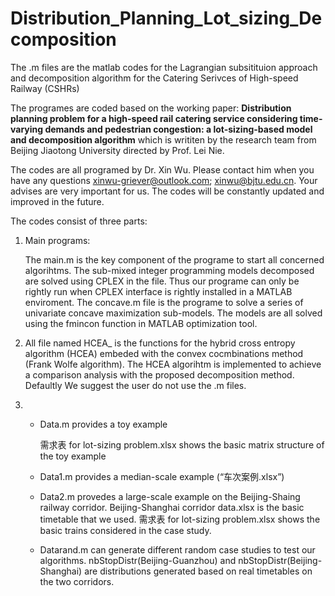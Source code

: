 # Distribution_Planning_Lot_sizing_Decomposition

The .m files are the matlab codes for the Lagrangian subsitituion approach and decomposition algorithm for the Catering Serivces of High-speed Railway (CSHRs)

The programes are coded based on the working paper: **Distribution planning problem for a high-speed
rail catering service considering time-varying demands and pedestrian
congestion: a lot-sizing-based model and decomposition algorithm** which is writiten by the research team from Beijing Jiaotong University directed by Prof. Lei Nie.

The codes are all programed by Dr. Xin Wu. Please contact him when you have any questions xinwu-griever@outlook.com; xinwu@bjtu.edu.cn. Your advises are very important for us. The codes will be constantly updated and improved in the future. 

The codes consist of three parts: 

1. Main programs: 

   The main.m is the key component of the programe to start all concerned algorihtms. The sub-mixed integer programming models decomposed are solved using CPLEX in the file. Thus our programe can only be rightly run when CPLEX interface is rightly installed in a MATLAB enviroment. The concave.m file is the programe to solve a series of univariate concave maximization sub-models. The models are all solved using the fmincon function in MATLAB optimization tool. 

2. All file named HCEA_ is the functions for the hybrid cross entropy algorithm (HCEA) embeded with the convex cocmbinations method (Frank Wolfe algorithm). The HCEA algorihtm is implemented to achieve a comparison analysis with the proposed decomposition method. Defaultly We suggest the user do not use the .m files.  

3. - Data.m provides a toy example 

     需求表 for lot-sizing problem.xlsx shows the basic matrix structure of the toy example

   - Data1.m provides a median-scale example (“车次案例.xlsx”)

   - Data2.m provedes a large-scale example on the Beijing-Shaing railway corridor. Beijing-Shanghai corridor data.xlsx is the basic timetable that we used. 需求表 for lot-sizing problem.xlsx shows the basic trains considered in the case study. 

   - Datarand.m can generate different random case studies to test our algorithms. nbStopDistr(Beijing-Guanzhou) and nbStopDistr(Beijing-Shanghai) are distributions generated based on real timetables on the two corridors.
